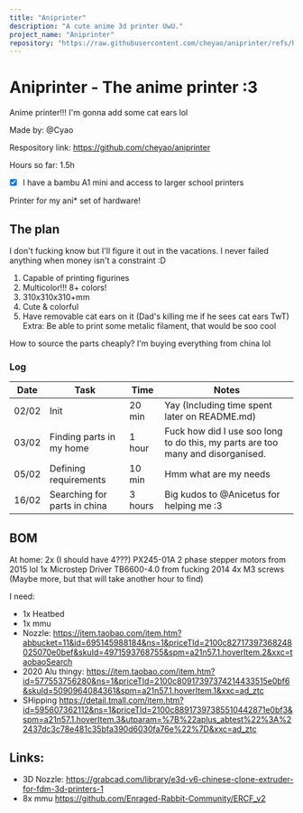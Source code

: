 ```yaml
---
title: "Aniprinter"
description: "A cute anime 3d printer UwU."
project_name: "Aniprinter"
repository: "https://raw.githubusercontent.com/cheyao/aniprinter/refs/heads/main/JOURNAL.md"
---
```

# Aniprinter - The anime printer :3

Anime printer!!! I'm gonna add some cat ears lol

Made by: @Cyao

Respository link: https://github.com/cheyao/aniprinter

Hours so far: 1.5h

- [x] I have a bambu A1 mini and access to larger school printers

Printer for my ani* set of hardware!

## The plan

I don't fucking know but I'll figure it out in the vacations. I never failed anything when money isn't a constraint :D

1. Capable of printing figurines
2. Multicolor!!! 8+ colors!
3. 310x310x310+mm
4. Cute & colorful
5. Have removable cat ears on it (Dad's killing me if he sees cat ears TwT)
Extra: Be able to print some metalic filament, that would be soo cool

How to source the parts cheaply? I'm buying everything from china lol

### Log

| Date  | Task                     | Time      | Notes                                                                           |
| ----- | ------------------------ | --------- | ------------------------------------------------------------------------------- |
| 02/02 | Init                     | 20 min    | Yay (Including time spent later on README.md)                                   |
| 03/02 | Finding parts in my home | 1 hour    | Fuck how did I use soo long to do this, my parts are too many and disorganised. |
| 05/02 | Defining requirements    | 10 min    | Hmm what are my needs                                                           |
| 16/02 | Searching for parts in china | 3 hours | Big kudos to @Anicetus for helping me :3                                      |

## BOM

At home:
2x (I should have 4???) PX245-01A 2 phase stepper motors from 2015 lol
1x Microstep Driver TB6600-4.0 from fucking 2014
4x M3 screws (Maybe more, but that will take another hour to find)


I need:
- 1x Heatbed
- 1x mmu
- Nozzle: https://item.taobao.com/item.htm?abbucket=11&id=695145988184&ns=1&priceTId=2100c82717397368248025070e0bef&skuId=4971593768755&spm=a21n57.1.hoverItem.2&xxc=taobaoSearch
- 2020 Alu thingy: https://item.taobao.com/item.htm?id=577553756280&ns=1&priceTId=2100c80917397374214433515e0bf6&skuId=5090964084361&spm=a21n57.1.hoverItem.1&xxc=ad_ztc
- SHipping https://detail.tmall.com/item.htm?id=595607362112&ns=1&priceTId=2100c88917397385510442871e0bf3&spm=a21n57.1.hoverItem.3&utparam=%7B%22aplus_abtest%22%3A%22437dc3c78e481c35bfa390d6030fa76e%22%7D&xxc=ad_ztc

## Links:
- 3D Nozzle: https://grabcad.com/library/e3d-v6-chinese-clone-extruder-for-fdm-3d-printers-1
- 8x mmu https://github.com/Enraged-Rabbit-Community/ERCF_v2

